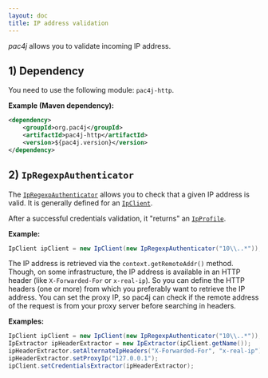 ```yaml
---
layout: doc
title: IP address validation
---
```


*pac4j* allows you to validate incoming IP address.

## 1) Dependency

You need to use the following module: `pac4j-http`.

**Example (Maven dependency):**

```xml
<dependency>
    <groupId>org.pac4j</groupId>
    <artifactId>pac4j-http</artifactId>
    <version>${pac4j.version}</version>
</dependency>
```

## 2) `IpRegexpAuthenticator`

The [`IpRegexpAuthenticator`](https://github.com/pac4j/pac4j/blob/master/pac4j-http/src/main/java/org/pac4j/http/authorization/authorizer/IpRegexpAuthorizer.java) allows you to check that a given IP address is valid. It is generally defined for an [`IpClient`](https://github.com/pac4j/pac4j/blob/master/pac4j-http/src/main/java/org/pac4j/http/client/direct/IpClient.java).

After a successful credentials validation, it "returns" an [`IpProfile`](https://github.com/pac4j/pac4j/blob/master/pac4j-http/src/main/java/org/pac4j/http/profile/IpProfile.java).

**Example:**

```java
IpClient ipClient = new IpClient(new IpRegexpAuthenticator("10\\..*"));
```

The IP address is retrieved via the `context.getRemoteAddr()` method. Though, on some infrastructure, the IP address is available in an HTTP header (like `X-Forwarded-For` or `x-real-ip`). So you can define the HTTP headers (one or more) from which you preferably want to retrieve the IP address. You can set the proxy IP, so pac4j can check if the remote address of the request is from your proxy server before searching in headers.

**Examples:**

```java
IpClient ipClient = new IpClient(new IpRegexpAuthenticator("10\\..*"));
IpExtractor ipHeaderExtractor = new IpExtractor(ipClient.getName());
ipHeaderExtractor.setAlternateIpHeaders("X-Forwarded-For", "x-real-ip");
ipHeaderExtractor.setProxyIp("127.0.0.1");
ipClient.setCredentialsExtractor(ipHeaderExtractor);
```
